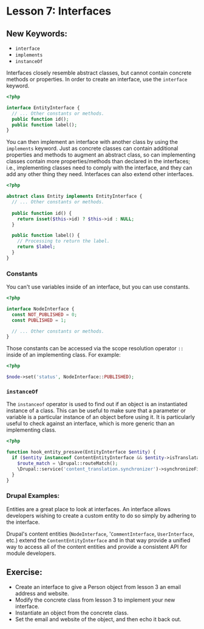 # Lesson 7: Interfaces

## New Keywords:

 - `interface`
 - `implements`
 - `instanceOf`

Interfaces closely resemble abstract classes, but cannot contain concrete
methods or properties. In order to create an interface, use the `interface`
keyword.

```php
<?php

interface EntityInterface {
  // ... Other constants or methods.
  public function id();
  public function label();
}
```

You can then implement an interface with another class by using the
`implements` keyword. Just as concrete classes can contain additional
properties and methods to augment an abstract class, so can implementing classes contain more
properties/methods than declared in the interfaces; i.e., implementing classes need to comply with
the interface, and they can add any other thing they need.
Interfaces can also extend other interfaces.

```php
<?php

abstract class Entity implements EntityInterface {
  // ... Other constants or methods.
  
  public function id() {
    return isset($this->id) ? $this->id : NULL;
  } 

  public function label() {
    // Processing to return the label.
    return $label;
  }
}
```

### Constants

You can't use variables inside of an interface, but you can use constants.

```php
<?php

interface NodeInterface {
  const NOT_PUBLISHED = 0;
  const PUBLISHED = 1;

  // ... Other constants or methods.
}
```

Those constants can be accessed via the scope resolution operator `::` inside
of an implementing class. For example:

```php
<?php

$node->set('status', NodeInterface::PUBLISHED);

```

### `instanceOf`

The `instanceof` operator is used to find out if an object is an instantiated instance of a class. This
can be useful to make sure that a parameter or variable is a particular instance of an object before
using it. It is particularly useful to check against an interface, which is more generic than an
implementing class.

```php
<?php

function hook_entity_presave(EntityInterface $entity) {
  if ($entity instanceof ContentEntityInterface && $entity->isTranslatable()) {
    $route_match = \Drupal::routeMatch();
    \Drupal::service('content_translation.synchronizer')->synchronizeFields($entity, $entity->language()->getId(), $route_match->getParameter('source_langcode'));
  }
}

```

### Drupal Examples:
Entities are a great place to look at interfaces. An interface allows developers wishing
to create a custom entity to do so simply by adhering to the interface.

Drupal's content entities (`NodeInterface`, '`CommentInterface`, `UserInterface`, etc.) extend the 
`ContentEntityInterface` and in that way provide a unified way to access all of the content entities
and provide a consistent API for module developers.


## Exercise:

 - Create an interface to give a Person object from lesson 3 an email address and website.
 - Modify the concrete class from lesson 3 to implement your new interface.
 - Instantiate an object from the concrete class.
 - Set the email and website of the object, and then echo it back out.
